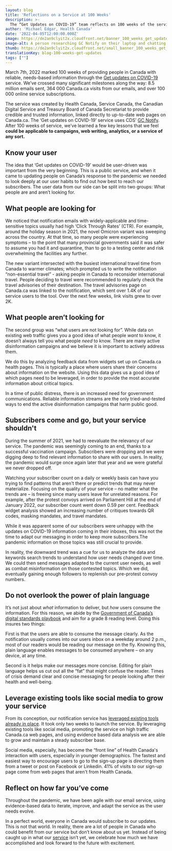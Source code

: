 ```yaml
---
layout: blog
title: 'Reflections on a Service at 100 Weeks'
description: >-
  The “Get Updates on COVID-19” team reflects on 100 weeks of the service. 
author: 'Michael Edgar, Health Canada'
date: '2022-04-05T12:00:00.000Z'
image: https://de2an9clyit2x.cloudfront.net/banner_100_weeks_get_updates_en_9568124f34.jpg
image-alt: A person researching GC Notify on their laptop and chatting on the phone with their manager about the tool.
thumb: https://de2an9clyit2x.cloudfront.net/small_banner_100_weeks_get_updates_en_9568124f34.jpg
translationKey: blog-100-weeks-get-updates
tags: [""]
---
```

March 7th, 2022 marked 100 weeks of providing people in Canada with reliable, needs-based information through the [Get updates on COVID-19](https://www.canada.ca/covid19updates) service. We’ve crossed many significant milestones along the way: 8.5 million emails sent, 364 000 Canada.ca visits from our emails, and over 100 000 online service subscriptions.

The service was created by Health Canada, Service Canada, the Canadian Digital Service and Treasury Board of Canada Secretariat to provide credible and trusted information, linked directly to up-to-date web pages on Canada.ca. The ‘Get updates on COVID-19’ service uses CDS’ [GC Notify](https://notification.canada.ca/). After 100 weeks of service, we’ve learned a few key lessons that we feel **could be applicable to campaigns, web writing, analytics, or a service of any sort.**

## Know your user 

The idea that ‘Get updates on COVID-19’ would be user-driven was important from the very beginning. This is a public service, and when it came to updating people on Canada’s response to the pandemic we needed to look deeply at our user habits to find out how best to reach our subscribers. The user data from our side can be split into two groups: What people are and aren’t looking for.

## What people are looking for

We noticed that notification emails with widely-applicable and time-sensitive topics usually had high ‘Click Through Rates’ (CTR). For example, around the holiday season in 2021, the novel Omicron variant was sweeping across the country. At that time, so many people were experiencing symptoms – to the point that many provincial governments said it was safer to assume you had it and quarantine, than to go to a testing center and risk overwhelming the facilities any further. 

The new variant intersected with the busiest international travel time from Canada to warmer climates; which prompted us to write the notification “non-essential travel” - asking people in Canada to reconsider international travel. People deciding to travel were recommended to regularly check the travel advisories of their destination. The travel advisories page on Canada.ca was linked to the notification, which sent over 1.4K of our service users to the tool. Over the next few weeks, link visits grew to over 2K.

## What people aren’t looking for

The second group was “what users are not looking for”. While data on existing web traffic gives you a good idea of what people *want* to know, it doesn’t always tell you what people *need* to know. There are many active disinformation campaigns and we believe it is important to actively address them. 

We do this by analyzing feedback data from widgets set up on Canada.ca health pages. This is typically a place where users share their concerns about information on the website. Using this data gives us a good idea of which pages need to be leveraged, in order to provide the most accurate information about critical topics. 

In a time of public distress, there is an increased need for government communications. Reliable information streams are the only tried-and-tested ways to end the active disinformation campaigns that harm public good. 

## Subscribers come and go, but your service shouldn't

During the summer of 2021, we had to reevaluate the relevancy of our service. The pandemic was seemingly coming to an end, thanks to a successful vaccination campaign. Subscribers were dropping and we were digging deep to find relevant information to share with our users. In reality, the pandemic would surge once again later that year and we were grateful we never dropped off. 

Watching your subscriber count on a daily or weekly basis can have you trying to find patterns that aren't there or predict trends that may never materialize. Focusing on the quality of your service – no matter what the trends are – is freeing since many users leave for unrelated reasons. For example, after the protest convoys arrived on Parliament Hill at the end of January 2022, our subscriber count went down 0.59 per cent. Feedback widget analysis showed an increasing number of critiques towards QR codes, masking mandates, and travel mandates. 

While it was apparent some of our subscribers were unhappy with the updates on COVID-19 information coming in their inboxes, this was not the time to adapt our messaging in order to keep more subscribers.The pandemic information on those topics was still crucial to provide.

In reality, the downward trend was a cue for us to analyze the data and keywords search trends to understand how user needs changed over time. We could then send messages adapted to the current user needs, as well as combat misinformation on those contested topics. Which we did, eventually gaining enough followers to replenish our pre-protest convoy numbers. 

## Do not overlook the power of plain language 

It’s not just about *what* information to deliver, but *how* users consume the information. For this reason, we abide by the [Government of Canada’s digital standards playbook](https://www.canada.ca/en/government/system/digital-government/government-canada-digital-standards.html) and aim for a grade 8 reading level. Doing this insures two things: 

First is that the users are able to consume the message clearly. As the notification usually comes into our users inbox on a weekday around 2 p.m., most of our readers would be reading our message on the fly. Knowing this, plain language enables messages to be consumed anywhere – on any device, at any time.

Second is it helps make our messages more concise. Editing for plain language helps us cut out all the “fat” that might confuse the reader. Times of crisis demand clear and concise messaging for people looking after their health and well-being.

## Leverage existing tools like social media to grow your service

From its conception, our notification service has [leveraged existing tools already in place](https://digital.canada.ca/2020/05/13/get-updates-on-covid-19-email-notification-service/). It took only two weeks to launch the service. By leveraging existing tools like social media, promoting the service on high traffic Canada.ca web pages, and using evidence based data analysis we are able to grow and maintain a steady subscriber base. 

Social media, especially, has become the “front line” of Health Canada's interaction with users, especially in younger demographics. The fastest and easiest way to encourage users to go to the sign-up page is directing them from a tweet or post on Facebook or Linkedin. 41% of visits to our sign-up page come from web pages that aren't from Health Canada.

## Reflect on how far you’ve come
	
Throughout the pandemic, we have been agile with our email service, using evidence-based data to iterate, improve, and adapt the service as the user needs evolve. 

In a perfect world, everyone in Canada would subscribe to our updates. This is not that world. In reality, there are a lot of people in Canada who could benefit from our service but don’t know about us yet. Instead of being caught up in what our [service](https://www.canada.ca/en/managed-web-service/get-updates-covid-19.html) isn’t yet, we celebrate how much we have accomplished and look forward to the future with excitement. 


